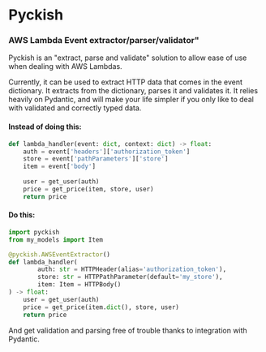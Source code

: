 # Pyckish
### AWS Lambda Event extractor/parser/validator" 
Pyckish is an "extract, parse and validate" solution to allow ease of use when dealing with AWS Lambdas.

Currently, it can be used to extract HTTP data that comes in the event dictionary. It extracts from the dictionary,
parses it and validates it. It relies heavily on Pydantic, and will make your life simpler if you only like to deal with validated and
correctly typed data.

#### Instead of doing this:
```python
def lambda_handler(event: dict, context: dict) -> float:
    auth = event['headers']['authorization_token']
    store = event['pathParameters']['store']
    item = event['body']
    
    user = get_user(auth)
    price = get_price(item, store, user)
    return price
```

#### Do this:
```python
import pyckish
from my_models import Item

@pyckish.AWSEventExtractor()
def lambda_handler(
        auth: str = HTTPHeader(alias='authorization_token'),
        store: str = HTTPPathParameter(default='my_store'),
        item: Item = HTTPBody()
) -> float:
    user = get_user(auth)
    price = get_price(item.dict(), store, user)
    return price
```

And get validation and parsing free of trouble thanks to integration with Pydantic.
